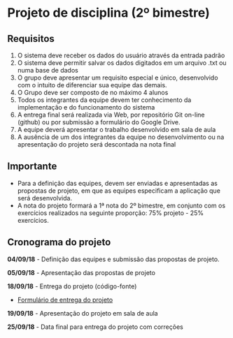# Projeto de disciplina (2º bimestre)

## Requisitos
1. O sistema deve receber os dados do usuário através da entrada padrão
2. O sistema deve permitir salvar os dados digitados em um arquivo .txt ou numa base de dados
3. O grupo deve apresentar um requisito especial e único, desenvolvido com o intuito de diferenciar sua equipe das demais.
4. O Grupo deve ser composto de no máximo 4 alunos
5. Todos os integrantes da equipe devem ter conhecimento da implementação e do funcionamento do sistema
6. A entrega final será realizada via Web, por repositório Git on-line (github) ou por submissão a formulário do Google Drive.
7. A equipe deverá apresentar o trabalho desenvolvido em sala de aula
8. A ausência de um dos integrantes da equipe no desenvolvimento ou na apresentação do projeto será descontada na nota final

## Importante
* Para a definição das equipes, devem ser enviadas e apresentadas as propostas de projeto, em que as equipes especificam a aplicação que será desenvolvida.  
* A nota do projeto formará a 1ª nota do 2º bimestre, em conjunto com os exercícios realizados na seguinte proporção: 75% projeto - 25% exercícios.

## Cronograma do projeto
**04/09/18** - Definição das equipes e submissão das propostas de projeto.

**05/09/18** - Apresentação das propostas de projeto

**18/09/18** - Entrega do projeto (código-fonte)
- [Formulário de entrega do projeto](https://goo.gl/forms/7Q517hyxsh1LQg1Q2)

**19/09/18** - Apresentação do projeto em sala de aula

**25/09/18** - Data final para entrega do projeto com correções
